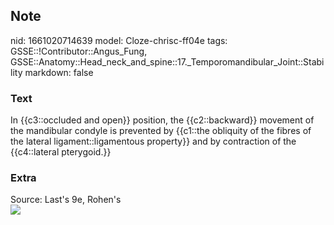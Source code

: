 ## Note
nid: 1661020714639
model: Cloze-chrisc-ff04e
tags: GSSE::!Contributor::Angus_Fung, GSSE::Anatomy::Head_neck_and_spine::17._Temporomandibular_Joint::Stability
markdown: false

### Text
In {{c3::occluded and open}} position, the {{c2::backward}} movement of the mandibular condyle is prevented by {{c1::the obliquity of the fibres of the lateral ligament::ligamentous property}} and by contraction of the {{c4::lateral pterygoid.}}

### Extra
<div>
  Source: Last's 9e, Rohen's
</div>
<div><img src=
"paste-516ac81dbe0f8afa755ac1ad53a4c0bd3b705d73.jpg"></div>
